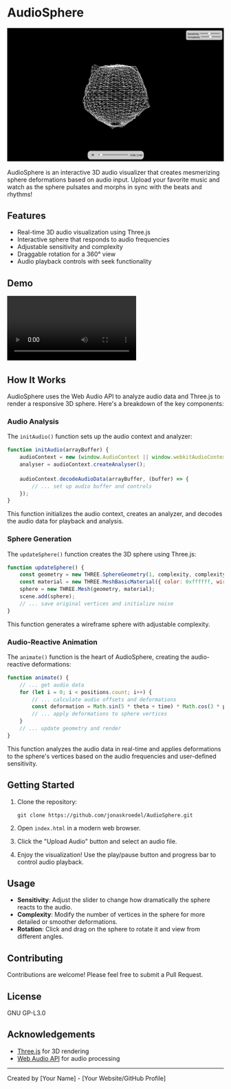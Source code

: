 # AudioSphere

![AudioSphere Visualization](./assets/screenshot.png)

AudioSphere is an interactive 3D audio visualizer that creates mesmerizing sphere deformations based on audio input. Upload your favorite music and watch as the sphere pulsates and morphs in sync with the beats and rhythms!

## Features

- Real-time 3D audio visualization using Three.js
- Interactive sphere that responds to audio frequencies
- Adjustable sensitivity and complexity
- Draggable rotation for a 360° view
- Audio playback controls with seek functionality

## Demo

![AudioSphere Visualization Dem](./assets/video.mov)

## How It Works

AudioSphere uses the Web Audio API to analyze audio data and Three.js to render a responsive 3D sphere. Here's a breakdown of the key components:

### Audio Analysis

The `initAudio()` function sets up the audio context and analyzer:

```javascript
function initAudio(arrayBuffer) {
    audioContext = new (window.AudioContext || window.webkitAudioContext)();
    analyser = audioContext.createAnalyser();
    
    audioContext.decodeAudioData(arrayBuffer, (buffer) => {
        // ... set up audio buffer and controls
    });
}
```

This function initializes the audio context, creates an analyzer, and decodes the audio data for playback and analysis.

### Sphere Generation

The `updateSphere()` function creates the 3D sphere using Three.js:

```javascript
function updateSphere() {
    const geometry = new THREE.SphereGeometry(1, complexity, complexity);
    const material = new THREE.MeshBasicMaterial({ color: 0xffffff, wireframe: true });
    sphere = new THREE.Mesh(geometry, material);
    scene.add(sphere);
    // ... save original vertices and initialize noise
}
```

This function generates a wireframe sphere with adjustable complexity.

### Audio-Reactive Animation

The `animate()` function is the heart of AudioSphere, creating the audio-reactive deformations:

```javascript
function animate() {
    // ... get audio data
    for (let i = 0; i < positions.count; i++) {
        // ... calculate audio offsets and deformations
        const deformation = Math.sin(5 * theta + time) * Math.cos(3 * phi + time) * combinedOffset * sensitivity / 30;
        // ... apply deformations to sphere vertices
    }
    // ... update geometry and render
}
```

This function analyzes the audio data in real-time and applies deformations to the sphere's vertices based on the audio frequencies and user-defined sensitivity.

## Getting Started

1. Clone the repository:
   ```
   git clone https://github.com/jonaskroedel/AudioSphere.git
   ```

2. Open `index.html` in a modern web browser.

3. Click the "Upload Audio" button and select an audio file.

4. Enjoy the visualization! Use the play/pause button and progress bar to control audio playback.

## Usage

- **Sensitivity**: Adjust the slider to change how dramatically the sphere reacts to the audio.
- **Complexity**: Modify the number of vertices in the sphere for more detailed or smoother deformations.
- **Rotation**: Click and drag on the sphere to rotate it and view from different angles.

## Contributing

Contributions are welcome! Please feel free to submit a Pull Request.

## License

GNU GP-L3.0

## Acknowledgements

- [Three.js](https://threejs.org/) for 3D rendering
- [Web Audio API](https://developer.mozilla.org/en-US/docs/Web/API/Web_Audio_API) for audio processing

---

Created by [Your Name] - [Your Website/GitHub Profile]